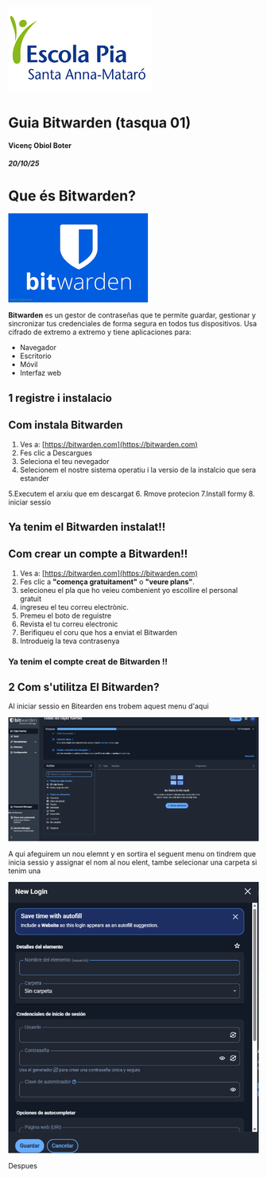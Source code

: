 
![logo de la escola](IMG/logo.png)
# Guia Bitwarden (tasqua 01)
#### Vicenç Obiol Boter 
##### 20/10/25

# Que és Bitwarden?

![imatge del logo de Bitwarden](IMG/logoinforme3.png)

**Bitwarden** es un gestor de contraseñas que te permite guardar, gestionar y sincronizar tus credenciales de forma segura en todos tus dispositivos. Usa cifrado de extremo a extremo y tiene aplicaciones para:

- Navegador  
- Escritorio  
- Móvil  
- Interfaz web
## 1 registre i instalacio 
## Com instala Bitwarden 
1. Ves a: [https://bitwarden.com](https://bitwarden.com)
2. Fes clic a Descargues
3. Seleciona el teu nevegador 
4. Selecionem el nostre sistema operatiu i la versio de la instalcio que sera estander

5.Executem el arxiu que em descargat
6. Rmove protecion
7.Install formy
8.  iniciar sessio
## Ya tenim el Bitwarden instalat!!
## Com crear un compte a Bitwarden!!
1. Ves a: [https://bitwarden.com](https://bitwarden.com)
2. Fes clic a **"comença gratuitament"** o **"veure plans"**.
3. selecioneu el pla que ho veieu combenient yo escollire el personal gratuit 
4. ingreseu el teu correu electrònic.
5. Premeu el boto de reguistre
6. Revista el tu correu electronic
7. Berifiqueu el coru que hos a enviat el Bitwarden
8. Introdueig la teva contrasenya
### Ya tenim el compte creat de Bitwarden !! 

## 2 Com s'utilitza El Bitwarden? 
Al iniciar sessio en Bitearden ens trobem aquest menu d'aqui 

![captura de menu Bitwarden](IMG/capturaguia1.png)

A qui afeguirem un nou elemnt y en sortira el seguent menu on tindrem que inicia sessio y assignar el nom al nou elent, tambe selecionar una carpeta si tenim una 

![CAPTURA DE MENU DE NOU ELEMENT](IMG/CAPTURAGUIA2.png)

Despues
